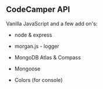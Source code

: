 ## CodeCamper API

Vanilla JavaScript and a few add on's:

* node & express

* morgan.js - logger

* MongoDB Atlas & Compass

* Mongoose

* Colors (for console)